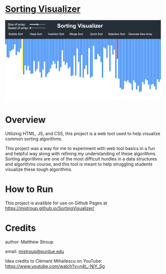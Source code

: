 # [Sorting Visualizer](https://mjstroup.github.io/SortingVisualizer/)

![Image](https://github.com/mjstroup/Images/blob/main/sorting.png)

# Overview

Utilizing HTML, JS, and CSS, this project is a web tool used to help visualize common sorting algorithms.

This project was a way for me to experiment with web tool basics in a fun and helpful way along with refining my understanding of these algorithms. Sorting algorithms are one of the most difficult hurdles in a data structures and algorithms course, and this tool is meant to help struggling students visualize these tough algorithms. 

# How to Run

This project is availible for use on Github Pages at https://mjstroup.github.io/SortingVisualizer/

# Credits

author: Matthew Stroup

email: mjstroup@purdue.edu

Idea credits to Clément Mihailescu on YouTube: https://www.youtube.com/watch?v=n4t_-NjY_Sg

